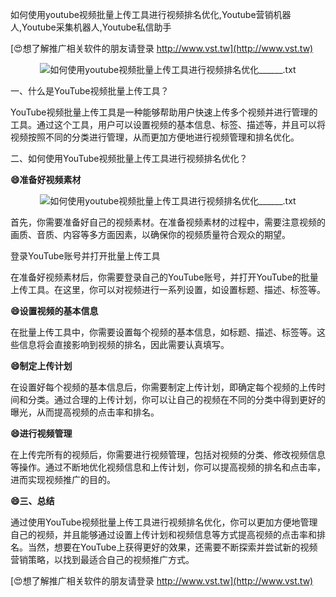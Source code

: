 如何使用youtube视频批量上传工具进行视频排名优化,Youtube营销机器人,Youtube采集机器人,Youtube私信助手

[😍想了解推广相关软件的朋友请登录 http://www.vst.tw](http://www.vst.tw)

 <center><img src="https://vst.tw/MP4/tuiguang/png/8.png" alt="如何使用youtube视频批量上传工具进行视频排名优化______.txt"></center>

一、什么是YouTube视频批量上传工具？

YouTube视频批量上传工具是一种能够帮助用户快速上传多个视频并进行管理的工具。通过这个工具，用户可以设置视频的基本信息、标签、描述等，并且可以将视频按照不同的分类进行管理，从而更加方便地进行视频管理和排名优化。

二、如何使用YouTube视频批量上传工具进行视频排名优化？

**😄准备好视频素材**

 <center><img src="https://vst.tw/MP4/tuiguang/png/3.png" alt="如何使用youtube视频批量上传工具进行视频排名优化______.txt"></center>

首先，你需要准备好自己的视频素材。在准备视频素材的过程中，需要注意视频的画质、音质、内容等多方面因素，以确保你的视频质量符合观众的期望。

登录YouTube账号并打开批量上传工具

在准备好视频素材后，你需要登录自己的YouTube账号，并打开YouTube的批量上传工具。在这里，你可以对视频进行一系列设置，如设置标题、描述、标签等。

**😄设置视频的基本信息**

在批量上传工具中，你需要设置每个视频的基本信息，如标题、描述、标签等。这些信息将会直接影响到视频的排名，因此需要认真填写。

**😄制定上传计划**

在设置好每个视频的基本信息后，你需要制定上传计划，即确定每个视频的上传时间和分类。通过合理的上传计划，你可以让自己的视频在不同的分类中得到更好的曝光，从而提高视频的点击率和排名。

**😄进行视频管理**

在上传完所有的视频后，你需要进行视频管理，包括对视频的分类、修改视频信息等操作。通过不断地优化视频信息和上传计划，你可以提高视频的排名和点击率，进而实现视频推广的目的。

**😄三、总结**

通过使用YouTube视频批量上传工具进行视频排名优化，你可以更加方便地管理自己的视频，并且能够通过设置上传计划和视频信息等方式提高视频的点击率和排名。当然，想要在YouTube上获得更好的效果，还需要不断探索并尝试新的视频营销策略，以找到最适合自己的视频推广方式。

[😍想了解推广相关软件的朋友请登录 http://www.vst.tw](http://www.vst.tw)



